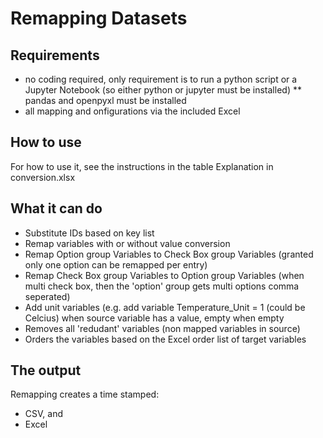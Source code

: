 # Remapping Datasets

## Requirements
* no coding required, only requirement is to run a python script or a Jupyter Notebook (so either python or jupyter must be installed)
** pandas and openpyxl must be installed
* all mapping and onfigurations via the included Excel

## How to use
For how to use it, see the instructions in the table Explanation in conversion.xlsx

## What it can do
- Substitute IDs based on key list
- Remap variables with or without value conversion
- Remap Option group Variables to Check Box group Variables (granted only one option can be remapped per entry)
- Remap Check Box group Variables to Option group Variables (when multi check box, then the 'option' group gets multi options comma seperated)
- Add unit variables (e.g. add variable Temperature_Unit = 1 (could be Celcius) when source variable has a value, empty when empty
- Removes all 'redudant' variables (non mapped variables in source)
- Orders the variables based on the Excel order list of target variables

## The output
Remapping creates a time stamped:
- CSV, and
- Excel
